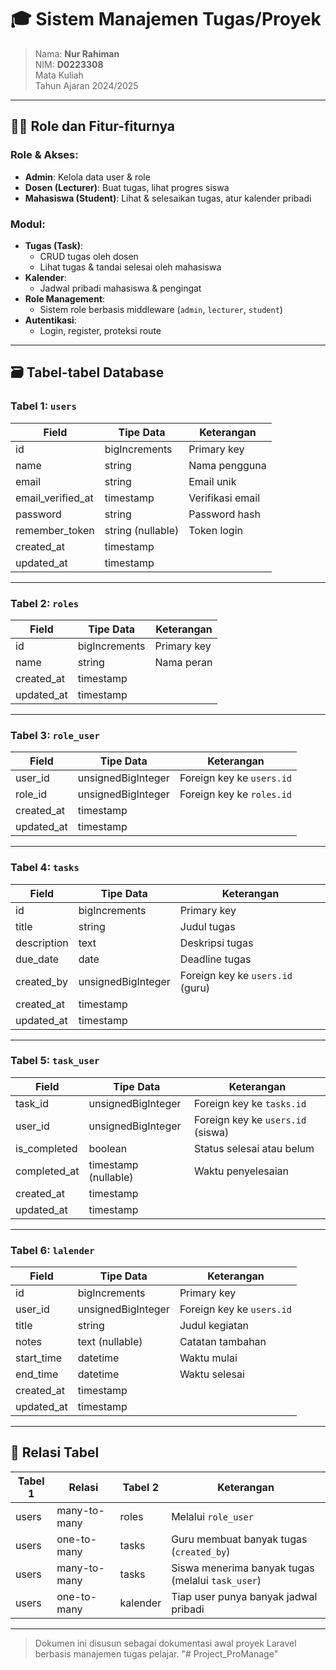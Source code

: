 # 🎓 Sistem Manajemen Tugas/Proyek

> Nama: **Nur Rahiman**  
> NIM: **D0223308**  
> Mata Kuliah  
> Tahun Ajaran 2024/2025

---

## 🧑‍🏫 Role dan Fitur-fiturnya

### Role & Akses:
- **Admin**: Kelola data user & role
- **Dosen (Lecturer)**: Buat tugas, lihat progres siswa
- **Mahasiswa (Student)**: Lihat & selesaikan tugas, atur kalender pribadi

### Modul:
- **Tugas (Task)**:
  - CRUD tugas oleh dosen
  - Lihat tugas & tandai selesai oleh mahasiswa
- **Kalender**:
  - Jadwal pribadi mahasiswa & pengingat
- **Role Management**:
  - Sistem role berbasis middleware (`admin`, `lecturer`, `student`)
- **Autentikasi**:
  - Login, register, proteksi route

---

## 🗃️ Tabel-tabel Database

### Tabel 1: `users`
| Field             | Tipe Data           | Keterangan             |
|------------------|---------------------|------------------------|
| id               | bigIncrements       | Primary key            |
| name             | string              | Nama pengguna          |
| email            | string              | Email unik             |
| email_verified_at| timestamp           | Verifikasi email       |
| password         | string              | Password hash          |
| remember_token   | string (nullable)   | Token login            |
| created_at       | timestamp           |                        |
| updated_at       | timestamp           |                        |

---

### Tabel 2: `roles`
| Field     | Tipe Data     | Keterangan               |
|-----------|---------------|--------------------------|
| id        | bigIncrements | Primary key              |
| name      | string        | Nama peran               |
| created_at| timestamp     |                          |
| updated_at| timestamp     |                          |

---

### Tabel 3: `role_user`
| Field     | Tipe Data           | Keterangan                    |
|-----------|---------------------|-------------------------------|
| user_id   | unsignedBigInteger  | Foreign key ke `users.id`     |
| role_id   | unsignedBigInteger  | Foreign key ke `roles.id`     |
| created_at| timestamp           |                               |
| updated_at| timestamp           |                               |

---

### Tabel 4: `tasks`
| Field       | Tipe Data           | Keterangan                              |
|-------------|---------------------|-----------------------------------------|
| id          | bigIncrements       | Primary key                             |
| title       | string              | Judul tugas                             |
| description | text                | Deskripsi tugas                         |
| due_date    | date                | Deadline tugas                          |
| created_by  | unsignedBigInteger  | Foreign key ke `users.id` (guru)        |
| created_at  | timestamp           |                                         |
| updated_at  | timestamp           |                                         |

---

### Tabel 5: `task_user`
| Field        | Tipe Data           | Keterangan                             |
|--------------|---------------------|----------------------------------------|
| task_id      | unsignedBigInteger  | Foreign key ke `tasks.id`              |
| user_id      | unsignedBigInteger  | Foreign key ke `users.id` (siswa)      |
| is_completed | boolean             | Status selesai atau belum              |
| completed_at | timestamp (nullable)| Waktu penyelesaian                     |
| created_at   | timestamp           |                                        |
| updated_at   | timestamp           |                                        |

---

### Tabel 6: `lalender`
| Field      | Tipe Data           | Keterangan                             |
|------------|---------------------|----------------------------------------|
| id         | bigIncrements       | Primary key                            |
| user_id    | unsignedBigInteger  | Foreign key ke `users.id`              |
| title      | string              | Judul kegiatan                         |
| notes      | text (nullable)     | Catatan tambahan                       |
| start_time | datetime            | Waktu mulai                            |
| end_time   | datetime            | Waktu selesai                          |
| created_at | timestamp           |                                        |
| updated_at | timestamp           |                                        |

---

## 🔗 Relasi Tabel

| Tabel 1 | Relasi       | Tabel 2 | Keterangan                                           |
|---------|--------------|---------|------------------------------------------------------|
| users   | many-to-many | roles   | Melalui `role_user`                                 |
| users   | one-to-many  | tasks   | Guru membuat banyak tugas (`created_by`)            |
| users   | many-to-many | tasks   | Siswa menerima banyak tugas (melalui `task_user`)   |
| users   | one-to-many  | kalender | Tiap user punya banyak jadwal pribadi             |

---

> Dokumen ini disusun sebagai dokumentasi awal proyek Laravel berbasis manajemen tugas pelajar.
"# Project_ProManage" 
